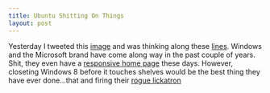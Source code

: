 ```yaml
---
title: Ubuntu Shitting On Things
layout: post
---
```


Yesterday I tweeted this [image][1] and was thinking along these [
lines][2]. Windows and the Microsoft brand have come along way in the
past couple of years. Shit, they even have a [responsive home page][3]
these days. However, closeting Windows 8 before it touches shelves would be the
best thing they have ever done...that and firing their [rogue
lickatron][4]

[1]: http://mlkshk.com/p/KEYA
[2]: http://youtu.be/hVrLloM1Al8
[3]: http://paravelinc.com/work/microsoft.php
[4]: http://scm-l3.technorati.com/11/01/31/25951/steve-ballmer.jpg
